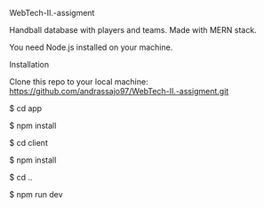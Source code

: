 WebTech-II.-assigment

Handball database with players and teams. Made with MERN stack.

You need Node.js installed on your machine.

Installation

Clone this repo to your local machine: https://github.com/andrassajo97/WebTech-II.-assigment.git

$ cd app

$ npm install

$ cd client

$ npm install

$ cd ..

$ npm run dev
